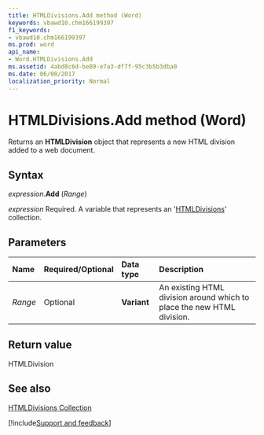 ```yaml
---
title: HTMLDivisions.Add method (Word)
keywords: vbawd10.chm166199397
f1_keywords:
- vbawd10.chm166199397
ms.prod: word
api_name:
- Word.HTMLDivisions.Add
ms.assetid: 4abd8c6d-be89-e7a3-df7f-95c3b5b3dba0
ms.date: 06/08/2017
localization_priority: Normal
---
```



# HTMLDivisions.Add method (Word)

Returns an  **HTMLDivision** object that represents a new HTML division added to a web document.


## Syntax

_expression_.**Add** (_Range_)

_expression_ Required. A variable that represents an '[HTMLDivisions](Word.HTMLDivisions.md)' collection.


## Parameters



|Name|Required/Optional|Data type|Description|
|:-----|:-----|:-----|:-----|
| _Range_|Optional| **Variant**|An existing HTML division around which to place the new HTML division.|

## Return value

HTMLDivision


## See also


[HTMLDivisions Collection](Word.HTMLDivisions.md)

[!include[Support and feedback](~/includes/feedback-boilerplate.md)]